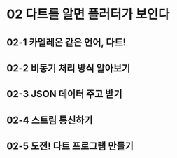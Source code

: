 # 02 다트를 알면 플러터가 보인다
## 02-1 카멜레온 같은 언어, 다트!
## 02-2 비동기 처리 방식 알아보기
## 02-3 JSON 데이터 주고 받기
## 02-4 스트림 통신하기
## 02-5 도전! 다트 프로그램 만들기

